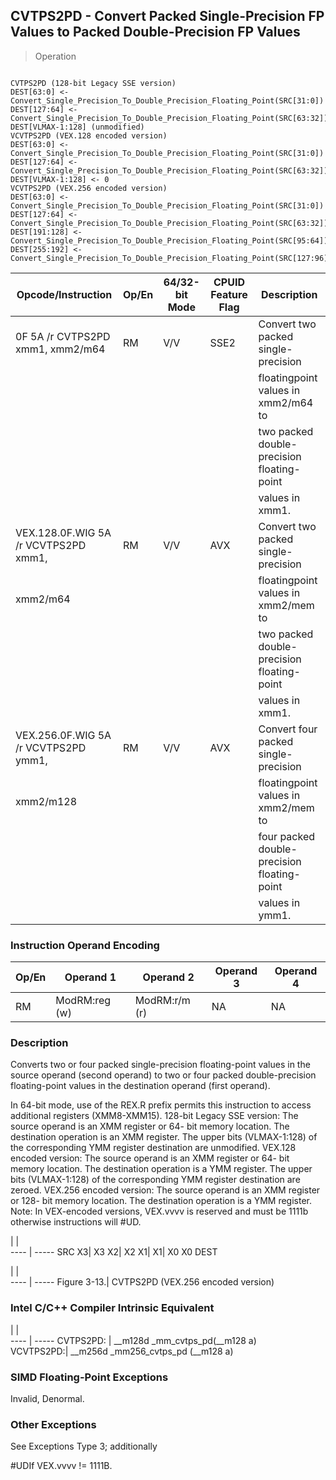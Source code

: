 ## CVTPS2PD - Convert Packed Single-Precision FP Values to Packed Double-Precision FP Values

> Operation
``` slim

CVTPS2PD (128-bit Legacy SSE version)
DEST[63:0] <- Convert_Single_Precision_To_Double_Precision_Floating_Point(SRC[31:0])
DEST[127:64] <- Convert_Single_Precision_To_Double_Precision_Floating_Point(SRC[63:32])
DEST[VLMAX-1:128] (unmodified)
VCVTPS2PD (VEX.128 encoded version)
DEST[63:0] <- Convert_Single_Precision_To_Double_Precision_Floating_Point(SRC[31:0])
DEST[127:64] <- Convert_Single_Precision_To_Double_Precision_Floating_Point(SRC[63:32])
DEST[VLMAX-1:128] <- 0
VCVTPS2PD (VEX.256 encoded version)
DEST[63:0] <- Convert_Single_Precision_To_Double_Precision_Floating_Point(SRC[31:0])
DEST[127:64] <- Convert_Single_Precision_To_Double_Precision_Floating_Point(SRC[63:32])
DEST[191:128] <- Convert_Single_Precision_To_Double_Precision_Floating_Point(SRC[95:64])
DEST[255:192] <- Convert_Single_Precision_To_Double_Precision_Floating_Point(SRC[127:96)

```

 Opcode/Instruction                  | Op/En| 64/32-bit Mode| CPUID Feature Flag| Description                                
 ---  | --- | --- | --- | ---
 0F 5A /r CVTPS2PD xmm1, xmm2/m64    | RM   | V/V           | SSE2              | Convert two packed single-precision        
                                     |      |               |                   | floatingpoint values in xmm2/m64 to        
                                     |      |               |                   | two packed double-precision floating-point 
                                     |      |               |                   | values in xmm1.                            
 VEX.128.0F.WIG 5A /r VCVTPS2PD xmm1,| RM   | V/V           | AVX               | Convert two packed single-precision        
 xmm2/m64                            |      |               |                   | floatingpoint values in xmm2/mem to        
                                     |      |               |                   | two packed double-precision floating-point 
                                     |      |               |                   | values in xmm1.                            
 VEX.256.0F.WIG 5A /r VCVTPS2PD ymm1,| RM   | V/V           | AVX               | Convert four packed single-precision       
 xmm2/m128                           |      |               |                   | floatingpoint values in xmm2/mem to        
                                     |      |               |                   | four packed double-precision floating-point
                                     |      |               |                   | values in ymm1.                            

### Instruction Operand Encoding
 Op/En| Operand 1    | Operand 2    | Operand 3| Operand 4
 ---  | --- | --- | --- | ---
 RM   | ModRM:reg (w)| ModRM:r/m (r)| NA       | NA       

### Description
Converts two or four packed single-precision floating-point values in the source
operand (second operand) to two or four packed double-precision floating-point
values in the destination operand (first operand).

In 64-bit mode, use of the REX.R prefix permits this instruction to access additional
registers (XMM8-XMM15). 128-bit Legacy SSE version: The source operand is an
XMM register or 64- bit memory location. The destination operation is an XMM
register. The upper bits (VLMAX-1:128) of the corresponding YMM register destination
are unmodified. VEX.128 encoded version: The source operand is an XMM register
or 64- bit memory location. The destination operation is a YMM register. The
upper bits (VLMAX-1:128) of the corresponding YMM register destination are zeroed.
VEX.256 encoded version: The source operand is an XMM register or 128- bit memory
location. The destination operation is a YMM register. Note: In VEX-encoded
versions, VEX.vvvv is reserved and must be 1111b otherwise instructions will
#UD.

   | |  
---- | -----
 SRC X3| X3 X2| X2 X1| X1| X0 X0
DEST

   | |  
---- | -----
 Figure 3-13.| CVTPS2PD (VEX.256 encoded version)


### Intel C/C++ Compiler Intrinsic Equivalent
   | |  
---- | -----
 CVTPS2PD: | __m128d _mm_cvtps_pd(__m128 a)    
 VCVTPS2PD:| __m256d _mm256_cvtps_pd (__m128 a)

### SIMD Floating-Point Exceptions
Invalid, Denormal.


### Other Exceptions
See Exceptions Type 3; additionally

#UDIf VEX.vvvv != 1111B.
